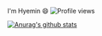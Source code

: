 I'm Hyemin 😄 ![Profile views](https://gpvc.arturio.dev/HyeminNoh)

[![Anurag's github stats](https://github-readme-stats.vercel.app/api?username=HyeminNoh&show_icons=true&theme=vue)](https://github.com/anuraghazra/github-readme-stats)
<!--
**HyeminNoh/HyeminNoh** is a ✨ _special_ ✨ repository because its `README.md` (this file) appears on your GitHub profile.

Here are some ideas to get you started:

- 🔭 I’m currently working on ...
- 🌱 I’m currently learning ...
- 👯 I’m looking to collaborate on ...
- 🤔 I’m looking for help with ...
- 💬 Ask me about ...
- 📫 How to reach me: ...
- 😄 Pronouns: ...
- ⚡ Fun fact: ...
-->
